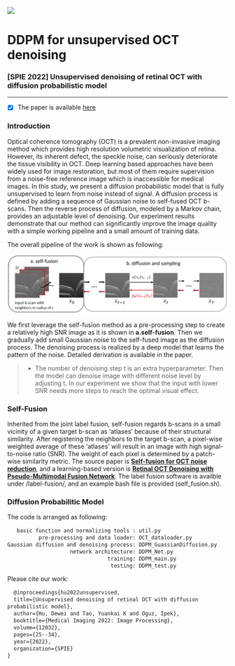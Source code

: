 ![](https://img.shields.io/badge/Language-python-brightgreen.svg)
# DDPM for unsupervised OCT denoising
### [SPIE 2022] Unsupervised denoising of retinal OCT with diffusion probabilistic model
---
- [x] The paper is available [here](https://arxiv.org/pdf/2201.11760.pdf)

### Introduction
Optical coherence tomography (OCT) is a prevalent non-invasive imaging method which provides high resolution volumetric visualization of retina. However, its inherent defect, the speckle noise, can seriously deteriorate the tissue visibility in OCT. Deep learning based approaches have been widely used for image restoration, but most of them require supervision from a noise-free reference image which is inaccessible for medical images. In this study, we present a diffusion probabilistic
model that is fully unsupervised to learn from noise instead of signal. A diffusion process is defined by adding a sequence of Gaussian noise to self-fused OCT b-scans. Then the reverse process of diffusion, modeled by a Markov chain, provides an adjustable level of denoising. Our experiment results demonstrate that our method
can significantly improve the image quality with a simple working pipeline and a small amount of training data.

The overall pipeline of the work is shown as following:
<p align="center">
  <img src="/assets/workflow.png" alt="drawing" width="650"/>
</p>

We first leverage the self-fusion method as a pre-processing step to create a relatively high SNR image as it is shown in **a.self-fusion**. Then we gradually add small Gaussian noise to the self-fused image as the diffusion process. The denoising process is realized by a deep model that learns the pattern of the noise. Detailed derivation is available in the paper.
>- The number of denoising step t is an extra hyperparameter. Then the model can denoise image with different noise level by adjusting t. In our experiment we show that the input with lower SNR needs more steps to reach the optimal visual effect. 

### Self-Fusion
Inherited from the joint label fusion, self-fusion regards b-scans in a small vicinity of a given target b-scan as ‘atlases’ because of their structural similarity. After registering the neighbors to the target b-scan, a pixel-wise weighted average of these ‘atlases’ will result in an image with high signal-to-noise ratio (SNR). The weight of each pixel is determined by a patch-wise similarity metric. The source paper is [**Self-fusion for OCT noise reduction**](https://www.ncbi.nlm.nih.gov/pmc/articles/PMC8643350/), and a learning-based version is [**Retinal OCT Denoising with Pseudo-Multimodal Fusion Network**](https://www.ncbi.nlm.nih.gov/pmc/articles/PMC9241435/). The label fusion software is availble under /label-fusion/, and an example bash file is provided (self_fusion.sh).

### Diffusion Probabilitic Model
The code is arranged as following:

       basic function and normalizing tools : util.py
              pre-processing and data loader: OCT_dataloader.py
    Gaussian diffusion and denoising process: DDPM_GuassianDiffusion.py
                        network architecture: DDPM_Net.py
                                    training: DDPM_main.py
                                     testing: DDPM_test.py
    

Please cite our work:
```
  @inproceedings{hu2022unsupervised,
  title={Unsupervised denoising of retinal OCT with diffusion probabilistic model},
  author={Hu, Dewei and Tao, Yuankai K and Oguz, Ipek},
  booktitle={Medical Imaging 2022: Image Processing},
  volume={12032},
  pages={25--34},
  year={2022},
  organization={SPIE}
}
```
